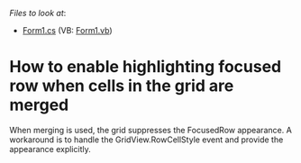 <!-- default file list -->
*Files to look at*:

* [Form1.cs](./CS/B133731/Form1.cs) (VB: [Form1.vb](./VB/B133731/Form1.vb))
<!-- default file list end -->
# How to enable highlighting focused row when cells in the grid are merged


<p>When merging is used, the grid suppresses the FocusedRow appearance. A workaround is to handle the GridView.RowCellStyle event and provide the appearance explicitly.</p>

<br/>


